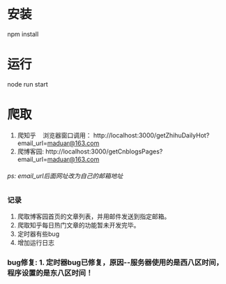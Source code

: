 # 安装
npm install
# 运行
node run start

# 爬取
 1. 爬知乎
    浏览器窗口调用： http://localhost:3000/getZhihuDailyHot?email_url=maduar@163.com
 2. 爬博客园: http://localhost:3000/getCnblogsPages?email_url=maduar@163.com   
###### ps: email_url后面网址改为自己的邮箱地址
 
 
### 记录
1. 爬取博客园首页的文章列表，并用邮件发送到指定邮箱。
2. 爬取知乎每日热门文章的功能暂未开发完毕。
3. 定时器有些bug
4. 增加运行日志

### bug修复: 1. 定时器bug已修复，原因--服务器使用的是西八区时间，程序设置的是东八区时间！
